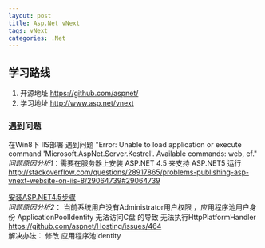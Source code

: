 ```yaml
---
layout: post
title: Asp.Net vNext
tags: vNext
categories: .Net
---
```


## 学习路线
1. 开源地址 https://github.com/aspnet/
2. 学习地址 http://www.asp.net/vnext

### 遇到问题
 在Win8下 IIS部署 遇到问题
 "Error: Unable to load application or execute command 'Microsoft.AspNet.Server.Kestrel'. Available commands: web, ef."  
*问题原因分析1*：需要在服务器上安装 ASP.NET 4.5 来支持 ASP.NET5 运行
http://stackoverflow.com/questions/28917865/problems-publishing-asp-vnext-website-on-iis-8/29064739#29064739

[安装ASP.NET4.5步骤](http://www.c-sharpcorner.com/UploadFile/7e39ca/how-to-install-Asp-Net-4-5-in-windows-8/)  
*问题原因分析2*： 
当前系统用户没有Administrator用户权限 ，应用程序池用户身份 ApplicationPoolIdentity 无法访问C盘 的导致  无法执行HttpPlatformHandler
https://github.com/aspnet/Hosting/issues/464  
解决办法： 修改 应用程序池Identity